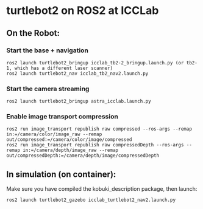 # turtlebot2 on ROS2 at ICCLab

## On the Robot:

### Start the base + navigation

	ros2 launch turtlebot2_bringup icclab_tb2-2_bringup.launch.py (or tb2-1, which has a different laser scanner)
	ros2 launch turtlebot2_nav icclab_tb2_nav2.launch.py

### Start the camera streaming

	ros2 launch turtlebot2_bringup astra_icclab.launch.py

### Enable image transport compression

	ros2 run image_transport republish raw compressed --ros-args --remap in:=/camera/color/image_raw --remap out/compressed:=/camera/color/image/compressed
	ros2 run image_transport republish raw compressedDepth --ros-args --remap in:=/camera/depth/image_raw --remap out/compressedDepth:=/camera/depth/image/compressedDepth

## In simulation (on container):

Make sure you have compiled the kobuki_description package, then launch:

	ros2 launch turtlebot2_gazebo icclab_turtlebot2_nav2.launch.py
